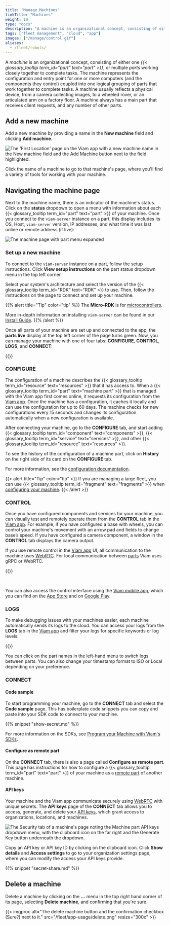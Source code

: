 ```yaml
---
title: "Manage Machines"
linkTitle: "Machines"
weight: 10
type: "docs"
description: "A machine is an organizational concept, consisting of either one or multiple parts working closely together to complete tasks."
tags: ["fleet management", "cloud", "app"]
images: ["/manage/control.gif"]
aliases:
  - /fleet/robots/
---
```


A _machine_ is an organizational concept, consisting of either one <em>{{< glossary_tooltip term_id="part" text="part" >}}</em>, or multiple _parts_ working closely together to complete tasks.
The machine represents the configuration and entry point for one or more computers (and the components they control) coupled into one logical grouping of parts that work together to complete tasks.
A machine usually reflects a physical device, from a camera collecting images, to a wheeled rover, or an articulated arm on a factory floor.
A machine always has a main part that receives client requests, and any number of other parts.

## Add a new machine

Add a new machine by providing a name in the **New machine** field and clicking **Add machine**.

![The 'First Location' page on the Viam app with a new machine name in the New machine field and the Add Machine button next to the field highlighted.](/fleet/app-usage/create-machine.png)

Click the name of a machine to go to that machine's page, where you'll find a variety of tools for working with your machine.

## Navigating the machine page

Next to the machine name, there is an indicator of the machine's status.
Click on the **status** dropdown to open a menu with information about each {{< glossary_tooltip term_id="part" text="part" >}} of your machine.
Once you connect to the `viam-server` instance on a part, this display includes its OS, Host, `viam-server` version, IP addresses, and what time it was last online or remote address (if live):

![The machine page with part menu expanded](/fleet/app-usage/machine-page.png)

### Set up a new machine

<!-- TODO R2D2: might need screenshot and needs to be revisited once setup construction is finished -->

To connect to the `viam-server` instance on a part, follow the setup instructions.
Click **View setup instructions** on the part status dropdown menu in the top left corner.

Select your system's architecture and select the version of the {{< glossary_tooltip term_id="RDK" text="RDK" >}} to use.
Then, follow the instructions on the page to connect and set up your machine.

{{% alert title="Tip" color="tip" %}}
The **Micro-RDK** is for [microcontrollers](/get-started/installation/prepare/microcontrollers/).

More in-depth information on installing `viam-server` can be found in our [Install Guide](/get-started/installation/#install-viam-server).
{{% /alert %}}

Once all parts of your machine are set up and connected to the app, the **parts live** display at the top left corner of the page turns green.
Now, you can manage your machine with one of four tabs: **CONFIGURE**, **CONTROL**, **LOGS**, and **CONNECT**:

{{<imgproc src="/fleet/app-usage/parts-live.png" resize="400x" declaredimensions=true alt="The machine page with all parts live">}}

### CONFIGURE

The configuration of a machine describes the {{< glossary_tooltip term_id="resource" text="resources" >}} that it has access to.
When a {{< glossary_tooltip term_id="part" text="machine part" >}} that is managed with the Viam app first comes online, it requests its configuration from the [Viam app](https://app.viam.com).
Once the machine has a configuration, it caches it locally and can use the configuration for up to 60 days.
The machine checks for new configurations every 15 seconds and changes its configuration automatically when a new configuration is available.

After connecting your machine, go to the **CONFIGURE** tab, and start adding {{< glossary_tooltip term_id="component" text="components" >}}, {{< glossary_tooltip term_id="service" text="services" >}}, and other {{< glossary_tooltip term_id="resource" text="resources" >}}.

<!-- TODO R2D2: need to check that this works once page is set up -->

To see the history of the configuration of a machine part, click on **History** on the right side of its card on the **CONFIGURE** tab.

For more information, see the [configuration documentation](/build/configure/#the-config-tab).

{{< alert title="Tip" color="tip" >}}
If you are managing a large fleet, you can use {{< glossary_tooltip term_id="fragment" text="fragments" >}} when [configuring your machine](/build/configure/).
{{< /alert >}}

### CONTROL

Once you have configured components and services for your machine, you can visually test and remotely operate them from the **CONTROL** tab in the [Viam app](https://app.viam.com).
For example, if you have configured a base with wheels, you can control your machine's movement with an arrow pad and fields to change base’s speed.
If you have configured a camera component, a window in the **CONTROL** tab displays the camera output.

If you use remote control in the [Viam app](https://app.viam.com) UI, all communication to the machine uses [WebRTC](https://pkg.go.dev/go.viam.com/utils@v0.0.3/rpc#hdr-Connection).
For local communication between [parts](/build/configure/parts-and-remotes/#machine-parts) Viam uses gRPC or WebRTC.

{{<gif webm_src="/manage/control.webm" mp4_src="/manage/control.mp4" alt="Using the control tab" max-width="800px">}}

<br>

You can also access the control interface using the [Viam mobile app](/fleet/#the-viam-mobile-app), which you can find on the [App Store](https://apps.apple.com/vn/app/viam-robotics/id6451424162) and on [Google Play](https://play.google.com/store/apps/details?id=com.viam.viammobile&hl=en&gl=US).

### LOGS

To make debugging issues with your machines easier, each machine automatically sends its logs to the cloud.
You can access your logs from the **LOGS** tab in the [Viam app](https://app.viam.com) and filter your logs for specific keywords or log levels:

{{<gif webm_src="/manage/log-filtering.webm" mp4_src="/manage/log-filtering.mp4" alt="Filter logs by term of log level in the UI" max-width="800px">}}

You can click on the part names in the left-hand menu to switch logs between parts. You can also change your timestamp format to ISO or Local depending on your preference.

### CONNECT

#### Code sample

To start programming your machine, go to the **CONNECT** tab and select the **Code sample** page.
This has boilerplate code snippets you can copy and paste into your SDK code to connect to your machine.

{{% snippet "show-secret.md" %}}

For more information on the SDKs, see [Program your Machine with Viam's SDKs](/build/program/apis/).

#### Configure as remote part

On the **CONNECT** tab, there is also a page called **Configure as remote part**.
This page has instructions for how to configure a {{< glossary_tooltip term_id="part" text="part" >}} of your machine as a [remote part](/build/configure/parts-and-remotes/) of another machine.

#### API keys

Your machine and the Viam app communicate securely using [WebRTC](https://pkg.go.dev/go.viam.com/utils@v0.0.3/rpc#hdr-Connection) with unique secrets.
The **API keys** page of the **CONNECT** tab allows you to access, generate, and delete your [API keys](/fleet/rbac/#api-keys), which grant access to organizations, locations, and machines.

![The Security tab of a machine's page noting the Machine part API keys dropdown menu, with the clipboard icon on the far right and the Generate Key button underneath the dropdown.](/fleet/app-usage/machine-secrets.png)

Copy an API key or API key ID by clicking on the clipboard icon.
Click **Show details** and **Access settings** to go to your organization settings page, where you can modify the access your API keys provide.

{{% snippet "secret-share.md" %}}

## Delete a machine

Delete a machine by clicking on the **...** menu in the top right hand corner of its page, selecting **Delete machine**, and confirming that you're sure.

{{< imgproc alt="The delete machine button and the confirmation checkbox (Sure?) next to it." src="/fleet/app-usage/delete.png" resize="300x" >}}

